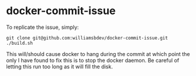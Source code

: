 # docker-commit-issue

To replicate the issue, simply:

    git clone git@github.com:williamsbdev/docker-commit-issue.git
    ./build.sh

This will/should cause docker to hang during the commit at which point
the only I have found to fix this is to stop the docker daemon. Be
careful of letting this run too long as it will fill the disk.

